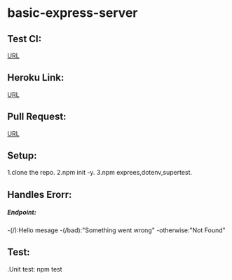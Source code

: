 # basic-express-server



## Test CI:
[URL](https://github.com/AyahZaareer/server-deployment-practice/actions)

## Heroku Link:
[URL](https://ayah-basic-express-server.herokuapp.com)

## Pull Request:
[URL](https://github.com/AyahZaareer/server-deployment-practice/pull/1)

## Setup:
1.clone the repo.
2.npm init -y.
3.npm exprees,dotenv,supertest.

## Handles Erorr:
##### Endpoint:
-(/):Hello mesage
-(/bad):"Something went wrong"
-otherwise:"Not Found"


## Test:
.Unit test: npm test

